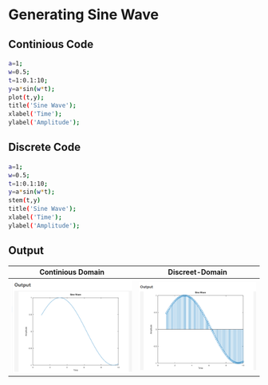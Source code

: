 
# Generating Sine Wave

## Continious Code
```bash
a=1;
w=0.5;
t=1:0.1:10;
y=a*sin(w*t);
plot(t,y);
title('Sine Wave');
xlabel('Time');
ylabel('Amplitude');
```
## Discrete Code
```bash
a=1;
w=0.5;
t=1:0.1:10;
y=a*sin(w*t);
stem(t,y)
title('Sine Wave');
xlabel('Time');
ylabel('Amplitude');
```

## Output

| Continious Domain | Discreet-Domain |
|----------------------|---------------------|
| ![Continious Domain](../img/sincont.png) | ![Discreet-Domain](../img/sindisc.png) |